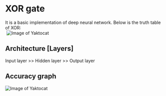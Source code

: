 # XOR gate 

It is a basic implementation of deep neural network. Below is the truth table of XOR:<br/>
&nbsp;![Image of Yaktocat](https://www.electronicshub.org/wp-content/uploads/2015/07/TRUTH-TABLE-1.jpg)


## Architecture [Layers] 
Input layer >> Hidden layer >> Output layer

## Accuracy graph<br/>
![Image of Yaktocat](graphs.jpeg)
